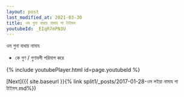 ```yaml
---
layout: post
last_modified_at: 2021-03-30
title: ওম গুনা বাধায় নামায গা টাইমস
youtubeId: _EIqR7mPN3U
---
```

 
 
 ওম গুনা বাধায় নামায  
 
 -  কে গুণ / গুণাবলী পরিমাপ করে 
 
  
 
  
 
 
 
 
 
 


{% include youtubePlayer.html id=page.youtubeId %}
 
[Next]({{ site.baseurl }}{% link  split1/_posts/2017-01-28-ওম লইয়া নামায গা টাইমস.md%})
 
